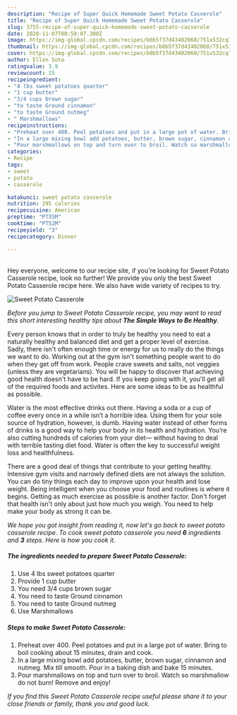 ```yaml
---
description: "Recipe of Super Quick Homemade Sweet Potato Casserole"
title: "Recipe of Super Quick Homemade Sweet Potato Casserole"
slug: 3755-recipe-of-super-quick-homemade-sweet-potato-casserole
date: 2020-11-07T00:59:07.300Z
image: https://img-global.cpcdn.com/recipes/b0b5f37d43402060/751x532cq70/sweet-potato-casserole-recipe-main-photo.jpg
thumbnail: https://img-global.cpcdn.com/recipes/b0b5f37d43402060/751x532cq70/sweet-potato-casserole-recipe-main-photo.jpg
cover: https://img-global.cpcdn.com/recipes/b0b5f37d43402060/751x532cq70/sweet-potato-casserole-recipe-main-photo.jpg
author: Ellen Soto
ratingvalue: 3.9
reviewcount: 15
recipeingredient:
- "4 lbs sweet potatoes quarter"
- "1 cup butter"
- "3/4 cups brown sugar"
- "to taste Ground cinnamon"
- "to taste Ground nutmeg"
- " Marshmallows"
recipeinstructions:
- "Preheat over 400. Peel potatoes and put in a large pot of water. Bring to boil cooking about 15 minutes, drain and cook."
- "In a large mixing bowl add potatoes, butter, brown sugar, cinnamon and nutmeg. Mix till smooth. Pour in a baking dish and bake 15 minutes."
- "Pour marshmallows on top and turn over to broil. Watch so marshmallow do not burn! Remove and enjoy!"
categories:
- Recipe
tags:
- sweet
- potato
- casserole

katakunci: sweet potato casserole 
nutrition: 295 calories
recipecuisine: American
preptime: "PT35M"
cooktime: "PT52M"
recipeyield: "3"
recipecategory: Dinner

---
```

<br>
Hey everyone, welcome to our recipe site, if you're looking for Sweet Potato Casserole recipe, look no further! We provide you only the best Sweet Potato Casserole recipe here. We also have wide variety of recipes to try.
<br>


![Sweet Potato Casserole](https://img-global.cpcdn.com/recipes/b0b5f37d43402060/751x532cq70/sweet-potato-casserole-recipe-main-photo.jpg)

<i>Before you jump to Sweet Potato Casserole recipe, you may want to read this short interesting healthy tips about <strong>The Simple Ways to Be Healthy</strong>.</i>

Every person knows that in order to truly be healthy you need to eat a naturally healthy and balanced diet and get a proper level of exercise. Sadly, there isn't often enough time or energy for us to really do the things we want to do. Working out at the gym isn't something people want to do when they get off from work. People crave sweets and salts, not veggies (unless they are vegetarians). You will be happy to discover that achieving good health doesn't have to be hard. If you keep going with it, you'll get all of the required foods and activites. Here are some ideas to be as healthful as possible.

Water is the most effective drinks out there. Having a soda or a cup of coffee every once in a while isn’t a horrible idea. Using them for your sole source of hydration, however, is dumb. Having water instead of other forms of drinks is a good way to help your body in its health and hydration. You’re also cutting hundreds of calories from your diet— without having to deal with terrible tasting diet food. Water is often the key to successful weight loss and healthfulness.

There are a good deal of things that contribute to your getting healthy. Intensive gym visits and narrowly defined diets are not always the solution. You can do tiny things each day to improve upon your health and lose weight. Being intelligent when you choose your food and routines is where it begins. Getting as much exercise as possible is another factor. Don't forget that health isn't only about just how much you weigh. You need to help make your body as strong it can be. 


<i>We hope you got insight from reading it, now let's go back to sweet potato casserole recipe. To cook sweet potato casserole you need <strong>6</strong> ingredients and <strong>3</strong> steps. Here is how you cook it.
</i>

##### The ingredients needed to prepare Sweet Potato Casserole:

1. Use 4 lbs sweet potatoes quarter
1. Provide 1 cup butter
1. You need 3/4 cups brown sugar
1. You need to taste Ground cinnamon
1. You need to taste Ground nutmeg
1. Use  Marshmallows


##### Steps to make Sweet Potato Casserole:

1. Preheat over 400. Peel potatoes and put in a large pot of water. Bring to boil cooking about 15 minutes, drain and cook.
1. In a large mixing bowl add potatoes, butter, brown sugar, cinnamon and nutmeg. Mix till smooth. Pour in a baking dish and bake 15 minutes.
1. Pour marshmallows on top and turn over to broil. Watch so marshmallow do not burn! Remove and enjoy!


<i>If you find this Sweet Potato Casserole recipe useful please share it to your close friends or family, thank you and good luck.</i>
